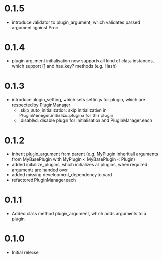0.1.5
=====

- introduce validator to plugin\_argument, which validates passed argument against Proc

0.1.4
=====

- plugin argument initialisation now supports all kind of class instances,
  which support [] and has\_key? methods (e.g. Hash)

0.1.3
=====

- introduce plugin\_setting, which sets settings for plugin, which are
  respected by PluginManager
  - :skip\_auto\_initialization: skip initialization in
    PluginManager.initialize\_plugins for this plugin
  - :disabled: disable plugin for initialisation and PluginManager.each

0.1.2
=====

- inherit plugin\_argument from parent (e.g. MyPlugin inherit all arguments
  from MyBasePlugin with MyPlugin < MyBasePlugin < Plugin)
- added initialize\_plugins, which initializes all plugins, when required
  arguments are handed over
- added missing development\_dependency to yard
- refactored PluginManager.each

0.1.1
=====

- Added class method plugin\_argument, which adds arguments to a plugin

0.1.0
=====

- Initial release
